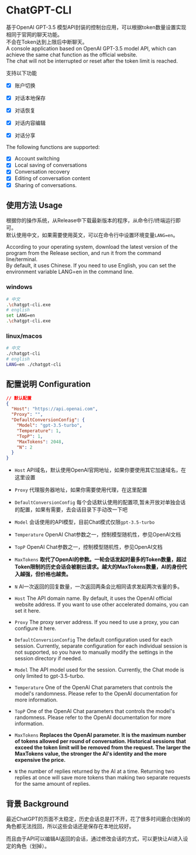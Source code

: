 # ChatGPT-CLI

基于OpenAI GPT-3.5 模型API封装的控制台应用，可以根据token数量设置实现相同于官网的聊天功能。  
不会在Token达到上限后中断聊天。  
A console application based on OpenAI GPT-3.5 model API, which can achieve the same chat function as the official website.  
The chat will not be interrupted or reset after the token limit is reached.

支持以下功能

- [x]  账户切换
- [x]  对话本地保存
- [x]  对话恢复
- [x]  对话内容编辑
- [x]  对话分享


The following functions are supported:
- [x]  Account switching
- [x]  Local saving of conversations
- [x]  Conversation recovery
- [x]  Editing of conversation content
- [x]  Sharing of conversations.

## 使用方法 Usage
根据你的操作系统，从Release中下载最新版本的程序，从命令行/终端运行即可。  
默认使用中文，如果需要使用英文，可以在命令行中设置环境变量`LANG=en`。  

According to your operating system, download the latest version of the program from the Release section, and run it from the command line/terminal.  
By default, it uses Chinese. If you need to use English, you can set the environment variable LANG=en in the command line.
### windows
```bash
# 中文
.\chatgpt-cli.exe
# english
set LANG=en
.\chatgpt-cli.exe
```
### linux/macos
```bash
# 中文
./chatgpt-cli
# english
LANG=en ./chatgpt-cli
```

## 配置说明 Configuration

```json
// 默认配置
{
  "Host": "https://api.openai.com",
  "Proxy": "",
  "DefaultConversionConfig": {
    "Model": "gpt-3.5-turbo",
    "Temperature": 1,
    "TopP": 1,
    "MaxTokens": 2048,
    "N": 2
  }
}
```

- `Host` API域名，默认使用OpenAI官网地址，如果你要使用其它加速域名，在这里设置
- `Proxy` 代理服务器地址，如果你需要使用代理，在这里配置
- `DefaultConversionConfig` 每个会话默认使用的配置项,暂未开放对单独会话的配置，如果有需要，去会话目录下手动改一下吧
- `Model` 会话使用的API模型，目前Chat模式仅限`gpt-3.5-turbo`
- `Temperature` OpenAI Chat参数之一，控制模型随机性，参见OpenAI文档
- `TopP` OpenAI Chat参数之一，控制模型随机性，参见OpenAI文档
- `MaxTokens` **取代了OpenAI的参数。一轮会话发起时最多的Token数量，超过Token限制的历史会话会被剔出请求。越大的MaxTokens数量，AI的身份代入越强，但价格也越贵。**
- `N` AI一次返回的回复数量，一次返回两条会比相同请求发起两次省量的多。

- `Host` The API domain name. By default, it uses the OpenAI official website address. If you want to use other accelerated domains, you can set it here.  
- `Proxy` The proxy server address. If you need to use a proxy, you can configure it here.  
- `DefaultConversionConfig` The default configuration used for each session. Currently, separate configuration for each individual session is not supported, so you have to manually modify the settings in the session directory if needed.  
- `Model` The API model used for the session. Currently, the Chat mode is only limited to gpt-3.5-turbo.
- `Temperature` One of the OpenAI Chat parameters that controls the model's randomness. Please refer to the OpenAI documentation for more information.
- `TopP` One of the OpenAI Chat parameters that controls the model's randomness. Please refer to the OpenAI documentation for more information.
- `MaxTokens` **Replaces the OpenAI parameter. It is the maximum number of tokens allowed per round of conversation. Historical sessions that exceed the token limit will be removed from the request. The larger the MaxTokens value, the stronger the AI's identity and the more expensive the price.**
- `N` the number of replies returned by the AI at a time. Returning two replies at once will save more tokens than making two separate requests for the same amount of replies.

## 背景 Background

最近ChatGPT的页面不太稳定，历史会话总是打不开，花了很多时间磨合(划掉)的角色都无法找回，所以这些会话还是保存在本地比较好。

而且由于API可以编辑AI返回的会话，通过修改会话的方式，可以更快让AI进入设定的角色（划掉）。

